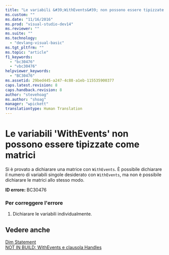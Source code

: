 ```yaml
---
title: "Le variabili &#39;WithEvents&#39; non possono essere tipizzate come matrici | Microsoft Docs"
ms.custom: ""
ms.date: "11/16/2016"
ms.prod: "visual-studio-dev14"
ms.reviewer: ""
ms.suite: ""
ms.technology: 
  - "devlang-visual-basic"
ms.tgt_pltfrm: ""
ms.topic: "article"
f1_keywords: 
  - "bc30476"
  - "vbc30476"
helpviewer_keywords: 
  - "BC30476"
ms.assetid: 29bed445-a247-4c88-a1eb-115535900377
caps.latest.revision: 8
caps.handback.revision: 8
author: "stevehoag"
ms.author: "shoag"
manager: "wpickett"
translationtype: Human Translation
---
```

# Le variabili &#39;WithEvents&#39; non possono essere tipizzate come matrici
Si è provato a dichiarare una matrice con `WithEvents`. È possibile dichiarare il numero di variabili singole desiderato con `WithEvents`, ma non è possibile dichiarare le matrici allo stesso modo.  
  
 **ID errore:** BC30476  
  
### Per correggere l'errore  
  
1.  Dichiarare le variabili individualmente.  
  
## Vedere anche  
 [Dim Statement](../../visual-basic/language-reference/statements/dim-statement.md)   
 [NOT IN BUILD: WithEvents e clausola Handles](http://msdn.microsoft.com/it-it/072b9cf6-6298-46f1-849e-4edc1631564c)